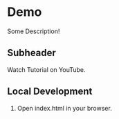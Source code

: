 # Demo

Some Description!

## Subheader

Watch Tutorial on YouTube.

## Local Development

1. Open index.html in your browser.
